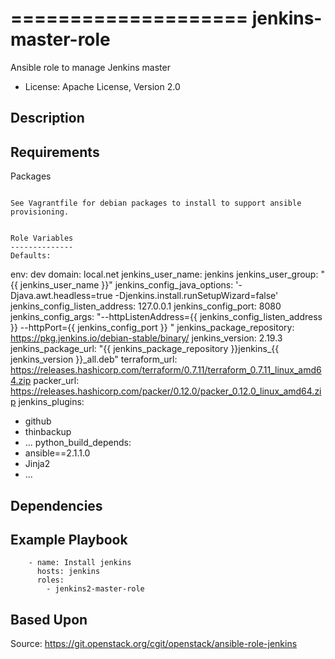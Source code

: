 ====================
jenkins-master-role
====================

Ansible role to manage Jenkins master

* License: Apache License, Version 2.0

Description
-----------

Requirements
------------

Packages
~~~~~~~~

See Vagrantfile for debian packages to install to support ansible provisioning.


Role Variables
--------------
Defaults:
~~~~~~~~~
env: dev
domain: local.net
jenkins_user_name: jenkins
jenkins_user_group: "{{ jenkins_user_name }}"
jenkins_config_java_options: '-Djava.awt.headless=true -Djenkins.install.runSetupWizard=false'
jenkins_config_listen_address: 127.0.0.1
jenkins_config_port: 8080
jenkins_config_args: "--httpListenAddress={{ jenkins_config_listen_address }} --httpPort={{ jenkins_config_port }} "
jenkins_package_repository: https://pkg.jenkins.io/debian-stable/binary/
jenkins_version: 2.19.3
jenkins_package_url: "{{ jenkins_package_repository }}jenkins_{{ jenkins_version }}_all.deb"
terraform_url: https://releases.hashicorp.com/terraform/0.7.11/terraform_0.7.11_linux_amd64.zip
packer_url: https://releases.hashicorp.com/packer/0.12.0/packer_0.12.0_linux_amd64.zip
jenkins_plugins:
  - github
  - thinbackup
  - ...
python_build_depends:
  - ansible==2.1.1.0
  - Jinja2
  - ...


Dependencies
------------

Example Playbook
----------------

```
    - name: Install jenkins
      hosts: jenkins
      roles:
        - jenkins2-master-role
```


Based Upon
----------
Source: https://git.openstack.org/cgit/openstack/ansible-role-jenkins

